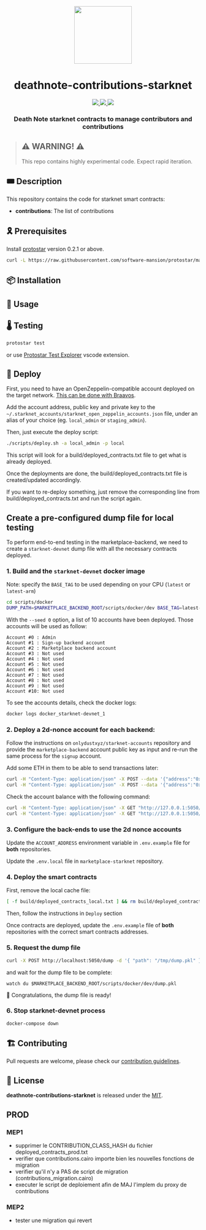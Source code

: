 <p align="center">
    <img width="150" src="resources/img/logo.png">
</p>
<div align="center">
  <h1 align="center">deathnote-contributions-starknet</h1>
  <p align="center">
    <a href="https://discord.gg/onlydust">
        <img src="https://img.shields.io/badge/Discord-6666FF?style=for-the-badge&logo=discord&logoColor=white">
    </a>
    <a href="https://twitter.com/intent/follow?screen_name=onlydust_xyz">
        <img src="https://img.shields.io/badge/Twitter-1DA1F2?style=for-the-badge&logo=twitter&logoColor=white">
    </a>
    <a href="https://contributions.onlydust.xyz/">
        <img src="https://img.shields.io/badge/Contribute-6A1B9A?style=for-the-badge&logo=notion&logoColor=white">
    </a>
  </p>
  
  <h3 align="center">Death Note starknet contracts to manage contributors and contributions</h3>
</div>

> ## ⚠️ WARNING! ⚠️
>
> This repo contains highly experimental code.
> Expect rapid iteration.

## 🎟️ Description

This repository contains the code for starknet smart contracts:

* **contributions**: The list of contributions

## 🎗️ Prerequisites

Install [protostar](https://docs.swmansion.com/protostar/) version 0.2.1 or above.

```bash
curl -L https://raw.githubusercontent.com/software-mansion/protostar/master/install.sh | bash
```

## 📦 Installation

## 🔬 Usage

## 🌡️ Testing

```bash
protostar test
```

or use [Protostar Test Explorer](https://marketplace.visualstudio.com/items?itemName=abuisset.vscode-protostar-test-adapter) vscode extension.

## 🚀 Deploy

First, you need to have an OpenZeppelin-compatible account deployed on the target network.
[This can be done with Braavos](https://braavos.notion.site/Using-StarkNet-CLI-with-your-Braavos-Private-Key-c4e1acc0425e4a0089bd9aaa4b1aee3e).

Add the account address, public key and private key to the `~/.starknet_accounts/starknet_open_zeppelin_accounts.json` file,
under an alias of your choice (eg. `local_admin` or `staging_admin`).

Then, just execute the deploy script:

```bash
./scripts/deploy.sh -a local_admin -p local
```

This script will look for a build/deployed_contracts.txt file to get what is already deployed.

Once the deployments are done, the build/deployed_contracts.txt file is created/updated accordingly.

If you want to re-deploy something, just remove the corresponding line from build/deployed_contracts.txt and run the script again.

## Create a pre-configured dump file for local testing

To perform end-to-end testing in the marketplace-backend, we need to create a `starknet-devnet` dump file with all the necessary contracts deployed.

### 1. Build and the `starknet-devnet` docker image

Note: specify the `BASE_TAG` to be used depending on your CPU (`latest` or `latest-arm`)

```sh
cd scripts/docker
DUMP_PATH=$MARKETPLACE_BACKEND_ROOT/scripts/docker/dev BASE_TAG=latest-arm docker-compose up --build -d 
```

With the `--seed 0` option, a list of 10 accounts have been deployed.
Those accounts will be used as follow:
```
Account #0 : Admin
Account #1 : Sign-up backend account
Account #2 : Marketplace backend account
Account #3 : Not used
Account #4 : Not used
Account #5 : Not used
Account #6 : Not used
Account #7 : Not used
Account #8 : Not used
Account #9 : Not used
Account #10: Not used
```

To see the accounts details, check the docker logs:
```sh
docker logs docker_starknet-devnet_1
```

### 2. Deploy a 2d-nonce account for each backend:

Follow the instructions on `onlydustxyz/starknet-accounts` repository and provide the `marketplace-backend` account public key as input and re-run the same process for the `signup` account.

Add some ETH in them to be able to send transactions later:
```bash
curl -H "Content-Type: application/json" -X POST --data '{"address":"0x061e0474b7cdbfaf15e54e97c2bb632d365ccf553320a7db511c07950250948e", "amount":100000000000000000000}' "http://127.0.0.1:5050/mint"
curl -H "Content-Type: application/json" -X POST --data '{"address":"0x0488cbf60f5d972aeee11bb8bcce7cecb8023f7a7cc5f2c7f6d9f53c8f68ff17", "amount":100000000000000000000}' "http://127.0.0.1:5050/mint"
```

Check the account balance with the following command:
```bash
curl -H "Content-Type: application/json" -X GET "http://127.0.0.1:5050/account_balance?address=0x061e0474b7cdbfaf15e54e97c2bb632d365ccf553320a7db511c07950250948e"
curl -H "Content-Type: application/json" -X GET "http://127.0.0.1:5050/account_balance?address=0x0488cbf60f5d972aeee11bb8bcce7cecb8023f7a7cc5f2c7f6d9f53c8f68ff17"
```

### 3. Configure the back-ends to use the 2d nonce accounts
Update the `ACCOUNT_ADDRESS` environment variable in `.env.example` file for **both** repositories.

Update the `.env.local` file in `marketplace-starknet` repository.

### 4. Deploy the smart contracts
First, remove the local cache file:
```sh
[ -f build/deployed_contracts_local.txt ] && rm build/deployed_contracts_local.txt
```

Then, follow the instructions in `Deploy` section

Once contracts are deployed, update the `.env.example` file of **both** repositories with the correct smart contracts addresses.

### 5. Request the dump file
```bash
curl -X POST http://localhost:5050/dump -d '{ "path": "/tmp/dump.pkl" }' -H "Content-Type: application/json"
```

and wait for the dump file to be complete:
```
watch du $MARKETPLACE_BACKEND_ROOT/scripts/docker/dev/dump.pkl
```

🎉 Congratulations, the dump file is ready!

### 6. Stop starknet-devnet process

```sh
docker-compose down
```


## 🏗 Contributing

Pull requests are welcome, please check our [contribution guidelines](./CONTRIBUTING.md).

## 📄 License

**deathnote-contributions-starknet** is released under the [MIT](LICENSE).

## PROD

### MEP1

* supprimer le CONTRIBUTION_CLASS_HASH du fichier deployed_contracts_prod.txt
* verifier que contributions.cairo importe bien les nouvelles fonctions de migration
* verifier qu'il n'y a PAS de script de migration (contributions_migration.cairo)
* executer le script de deploiement afin de MAJ l'implem du proxy de contributions

### MEP2

* tester une migration qui revert
